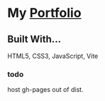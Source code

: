 # My [Portfolio](0xcire.github.io)

## Built With...

HTML5, CSS3, JavaScript, Vite

### todo

host gh-pages out of dist.
